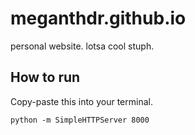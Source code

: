 # meganthdr.github.io
personal website. lotsa cool stuph.

## How to run
Copy-paste this into your terminal.
```
python -m SimpleHTTPServer 8000
```
